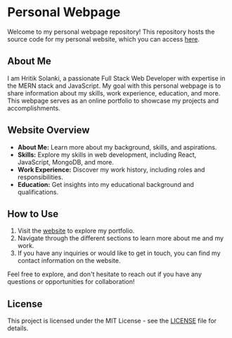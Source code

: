 # Personal Webpage

Welcome to my personal webpage repository! This repository hosts the source code for my personal website, which you can access [here](https://hritiksolanki699.github.io/personal-webpage/).

## About Me

I am Hritik Solanki, a passionate Full Stack Web Developer with expertise in the MERN stack and JavaScript. My goal with this personal webpage is to share information about my skills, work experience, education, and more. This webpage serves as an online portfolio to showcase my projects and accomplishments.

## Website Overview

- **About Me:** Learn more about my background, skills, and aspirations.
- **Skills:** Explore my skills in web development, including React, JavaScript, MongoDB, and more.
- **Work Experience:** Discover my work history, including roles and responsibilities.
- **Education:** Get insights into my educational background and qualifications.

## How to Use

1. Visit the [website](https://hritiksolanki699.github.io/personal-webpage/) to explore my portfolio.
2. Navigate through the different sections to learn more about me and my work.
3. If you have any inquiries or would like to get in touch, you can find my contact information on the website.

Feel free to explore, and don't hesitate to reach out if you have any questions or opportunities for collaboration!

## License

This project is licensed under the MIT License - see the [LICENSE](LICENSE) file for details.

